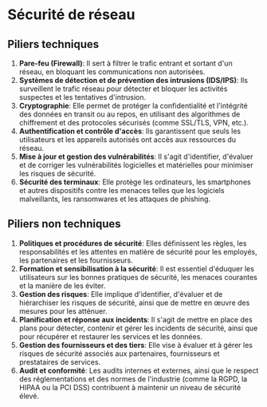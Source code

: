 # Sécurité de réseau

## Piliers techniques

1. **Pare-feu (Firewall)**: Il sert à filtrer le trafic entrant et sortant d'un réseau, en bloquant les communications non autorisées.
2. **Systèmes de détection et de prévention des intrusions (IDS/IPS)**: Ils surveillent le trafic réseau pour détecter et bloquer les activités suspectes et les tentatives d'intrusion.
3. **Cryptographie**: Elle permet de protéger la confidentialité et l'intégrité des données en transit ou au repos, en utilisant des algorithmes de chiffrement et des protocoles sécurisés (comme SSL/TLS, VPN, etc.).
4. **Authentification et contrôle d'accès**: Ils garantissent que seuls les utilisateurs et les appareils autorisés ont accès aux ressources du réseau.
5. **Mise à jour et gestion des vulnérabilités**: Il s'agit d'identifier, d'évaluer et de corriger les vulnérabilités logicielles et matérielles pour minimiser les risques de sécurité.
6. **Sécurité des terminaux**: Elle protège les ordinateurs, les smartphones et autres dispositifs contre les menaces telles que les logiciels malveillants, les ransomwares et les attaques de phishing.

## Piliers non techniques

1. **Politiques et procédures de sécurité**: Elles définissent les règles, les responsabilités et les attentes en matière de sécurité pour les employés, les partenaires et les fournisseurs.
2. **Formation et sensibilisation à la sécurité**: Il est essentiel d'éduquer les utilisateurs sur les bonnes pratiques de sécurité, les menaces courantes et la manière de les éviter.
3. **Gestion des risques**: Elle implique d'identifier, d'évaluer et de hiérarchiser les risques de sécurité, ainsi que de mettre en œuvre des mesures pour les atténuer.
4. **Planification et réponse aux incidents**: Il s'agit de mettre en place des plans pour détecter, contenir et gérer les incidents de sécurité, ainsi que pour récupérer et restaurer les services et les données.
5. **Gestion des fournisseurs et des tiers**: Elle vise à évaluer et à gérer les risques de sécurité associés aux partenaires, fournisseurs et prestataires de services.
6. **Audit et conformité**: Les audits internes et externes, ainsi que le respect des réglementations et des normes de l'industrie (comme la RGPD, la HIPAA ou la PCI DSS) contribuent à maintenir un niveau de sécurité élevé.
